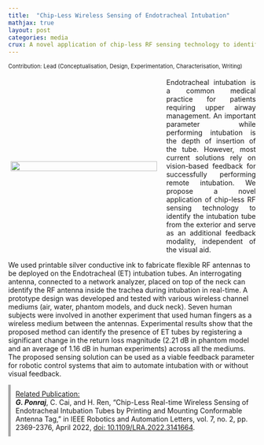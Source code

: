 ```yaml
---
title:  "Chip-Less Wireless Sensing of Endotracheal Intubation"
mathjax: true
layout: post
categories: media
crux: A novel application of chip-less RF sensing technology to identify the intubation tube from the exterior and serve as a feedback modality.
---
```

<style>
  .post_container {
  display: flex;
  flex-direction: row;
  align-items: center;
  justify-content: space-between;
  flex-wrap: wrap;
}

/* Set padding-left or padding-right equal to 0 in main code */
.flex-item-text {
  flex: 35%;
/*   border: 1px solid blue; */
  padding-left:1em;
  padding-right:1em;
  justify-content: space-around;
}

.flex-item-pic {
  flex: 58%;
/*   border: 1px solid blue; */
  padding: 5px;
  align-content: space-around;
}

/* Responsive layout - makes a one column layout instead of a two-column layout */
@media (max-width: 800px) {
  .post_container {
    flex-direction: column;
  }
  .flex-item-text{
    padding: 0px;
  }
  .flex-item-pic{
    max-width: 90%;
  }
}

</style>

<div style="font-size:0.8em; margin: 0px; padding: 0px"><it>Contribution: Lead (Conceptualisation, Design, Experimentation, Characterisation, Writing)</it></div><br>
<div class="post_container">
      <div class="flex-item-pic">
        <img src="/GodwinPonraj/assets/Fig_ETtube_sch.jpg" height = "100%">
      </div>
      <div class="flex-item-text" align="justify" style="padding-right:0px">
        Endotracheal intubation is a common medical practice for patients requiring upper airway management. An important parameter while performing intubation is the depth of insertion of the tube. However, most current solutions rely on vision-based feedback for successfully performing remote intubation. We propose a novel application of chip-less RF sensing technology to identify the intubation tube from the exterior and serve as an additional feedback modality, independent of the visual aid.
      </div>
</div>

<!--more-->
We used printable silver conductive ink to fabricate flexible RF antennas to be deployed on the Endotracheal (ET) intubation tubes. An interrogating antenna, connected to a network analyzer, placed on top of the neck can identify the RF antenna inside the trachea during intubation in real-time. A prototype design was developed and tested with various wireless channel mediums (air, water, phantom models, and duck neck). Seven human subjects were involved in another experiment that used human fingers as a wireless medium between the antennas. Experimental results show that the proposed method can identify the presence of ET tubes by registering a significant change in the return loss magnitude (2.21 dB in phantom model and an average of 1.16 dB in human experiments) across all the mediums. The proposed sensing solution can be used as a viable feedback parameter for robotic control systems that aim to automate intubation with or without visual feedback.

<div style="padding:10px; border-left: 5px solid darkgray">
<u>Related Publication:</u><br>
<b><i>G. Ponraj</i></b>, C. Cai, and H. Ren, “Chip-Less Real-time Wireless Sensing of Endotracheal Intubation Tubes by Printing and Mounting Conformable Antenna Tag,” in IEEE Robotics and Automation Letters, vol. 7, no. 2, pp. 2369-2376, April 2022, <a href = "https://ieeexplore.ieee.org/document/9676421/">doi: 10.1109/LRA.2022.3141664</a>.
</div>

